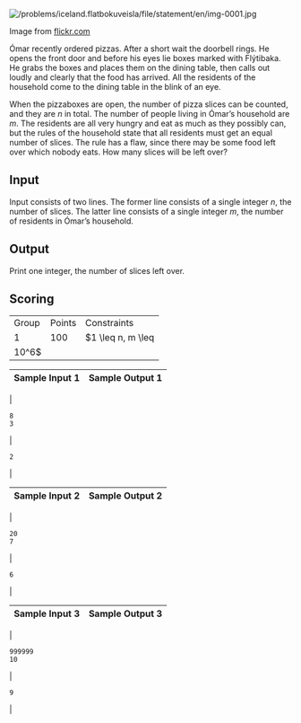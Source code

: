 

![/problems/iceland.flatbokuveisla/file/statement/en/img-0001.jpg](/problems/iceland.flatbokuveisla/file/statement/en/img-0001.jpg)

 Image from [flickr.com](https://www.flickr.com/photos/thepizzareview/2329552391)


Ómar recently ordered pizzas. After a short wait the
 doorbell rings. He opens the front door and before his eyes lie
 boxes marked with Flýtibaka. He grabs the boxes and places them
 on the dining table, then calls out loudly and clearly that the
 food has arrived. All the residents of the household come to
 the dining table in the blink of an eye.


When the pizzaboxes are open, the number of pizza slices can
 be counted, and they are $n$ in total. The number of people
 living in Ómar’s household are $m$. The residents are all very hungry
 and eat as much as they possibly can, but the rules of the
 household state that all residents must get an equal number of
 slices. The rule has a flaw, since there may be some food left
 over which nobody eats. How many slices will be left over?


Input
-----


Input consists of two lines. The former line consists of a
 single integer $n$, the
 number of slices. The latter line consists of a single integer
 $m$, the number of
 residents in Ómar’s household.


Output
------


Print one integer, the number of slices left over.


Scoring
-------




|  |  |  |
| --- | --- | --- |
| Group | Points | Constraints |
| 1 | 100 | $1 \leq n, m \leq
 10^6$ |




| Sample Input 1 | Sample Output 1 |
| --- | --- |
| 
```
8
3

```
 | 
```
2

```
 |




| Sample Input 2 | Sample Output 2 |
| --- | --- |
| 
```
20
7

```
 | 
```
6

```
 |




| Sample Input 3 | Sample Output 3 |
| --- | --- |
| 
```
999999
10

```
 | 
```
9

```
 |


